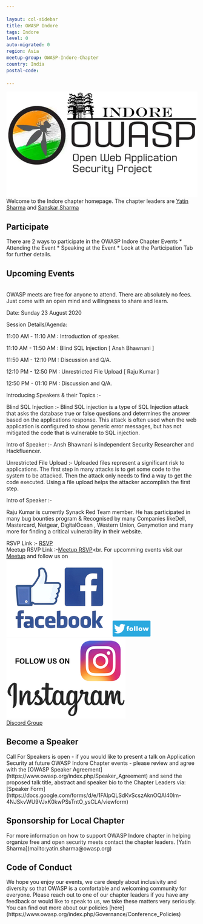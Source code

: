 ```yaml
---

layout: col-sidebar
title: OWASP Indore
tags: Indore
level: 0
auto-migrated: 0
region: Asia
meetup-group: OWASP-Indore-Chapter
country: India
postal-code: 

---
```

<!-- rebuild -->
![OWASP Indore Logo](/assets/images/665c03c6adb74b9785144dfcc4c3ec08.jpeg)<br>
Welcome to the Indore chapter homepage. The chapter leaders are [Yatin Sharma](mailto:yatin.sharma@owasp.org) and [Sanskar Sharma](mailto:sanskar.sharma@owasp.org) 

<h2>Participate</h2>
There are 2 ways to participate in the OWASP Indore Chapter Events
* Attending the Event
* Speaking at the Event 
* Look at the Participation Tab for further details.

<h2>Upcoming Events</h2><br>
OWASP meets are free for anyone to attend. There are absolutely no fees. Just come with an open mind and willingness to share and learn.

Date: Sunday 23 August 2020

Session Details/Agenda:

11:00 AM - 11:10 AM : Introduction of speaker.

11:10 AM - 11:50 AM : Blind SQL Injection [ Ansh Bhawnani ]

11:50 AM - 12:10 PM : Discussion and Q/A.

12:10 PM - 12:50 PM : Unrestricted File Upload [ Raju Kumar ]

12:50 PM - 01:10 PM : Discussion and Q/A.

Introducing Speakers & their Topics :-

Blind SQL Injection :- Blind SQL injection is a type of SQL Injection attack that asks the database true or false questions and determines the answer based on the applications response. This attack is often used when the web application is configured to show generic error messages, but has not mitigated the code that is vulnerable to SQL injection.

Intro of Speaker :- Ansh Bhawnani is independent Security Researcher and Hackfluencer.

Unrestricted File Upload :- Uploaded files represent a significant risk to applications. The first step in many attacks is to get some code to the system to be attacked. Then the attack only needs to find a way to get the code executed. Using a file upload helps the attacker accomplish the first step.

Intro of Speaker :-

Raju Kumar is currently Synack Red Team member. He has participated in many bug bounties program & Recognised by many Companies likeDell, Mastercard, Netgear, DigitalOcean , Western Union, Genymotion and many more for finding a critical vulnerability in their website.

RSVP Link :- [RSVP](https://forms.gle/nAWyTSb5LgUmS2N3A)<br>
Meetup RSVP Link :-[Meetup RSVP](https://www.meetup.com/OWASP-Indore-Chapter/events/272609189/)<br.
For upcomming events visit our [Meetup](https://www.meetup.com/OWASP-Indore-Chapter) and follow us on<br>
[![Facebook Logo](/assets/images/Facebook.jpg)](https://facebook.com/owaspindore)[![Twitter Logo](/assets/images/twitter.jpg)](https://twitter.com/owaspindore) [![Instagram Logo](/assets/images/instagram.jpg)](https://www.instagram.com/owaspindore)<br>
[Discord Group](https://discord.gg/fETNeeQ)
<h2>Become a Speaker</h2>
Call For Speakers is open - if you would like to present a talk on Application Security at future OWASP Indore Chapter events - please review and agree with the [OWASP Speaker Agreement](https://www.owasp.org/index.php/Speaker_Agreement) and send the proposed talk title, abstract and speaker bio to the Chapter Leaders via:
[Speaker Form](https://docs.google.com/forms/d/e/1FAIpQLSdKvScszAknOQAl40lm-4NJSkvWU9VJxK0kwPSsTntO_ysCLA/viewform)

<h2>Sponsorship for Local Chapter </h2>
For more information on how to support OWASP Indore chapter in helping organize free and open security meets contact the chapter leaders.
[Yatin Sharma](mailto:yatin.sharma@owasp.org)
<h2>Code of Conduct</h2>
We hope you enjoy our events, we care deeply about inclusivity and diversity so that OWASP is a comfortable and welcoming community for everyone. Please reach out to one of our chapter leaders if you have any feedback or would like to speak to us, we take these matters very seriously. You can find out more about our policies [here](https://www.owasp.org/index.php/Governance/Conference_Policies)
